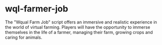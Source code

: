 # wql-farmer-job
The "Wqual Farm Job" script offers an immersive and realistic experience in the world of virtual farming. Players will have the opportunity to immerse themselves in the life of a farmer, managing their farm, growing crops and caring for animals.
